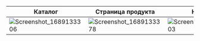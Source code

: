 | Каталог | Страница продукта | Корзина |
| ----------- | ---------- |------------ |
| ![Screenshot_1689133306](https://github.com/egor594bed/hobby-hall-mobile/assets/109841786/6cb288ea-63ad-44d7-a58f-e7a214447a97) | ![Screenshot_1689133378](https://github.com/egor594bed/hobby-hall-mobile/assets/109841786/0b124887-d213-45ec-a07f-d38b32b9e3e4) | ![Screenshot_1689133403](https://github.com/egor594bed/hobby-hall-mobile/assets/109841786/8794fe11-4a02-4b24-aa05-1525da083208)|